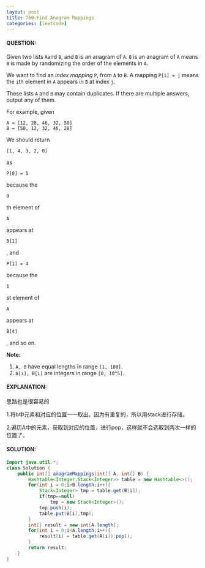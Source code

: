 ```yaml
---
layout: post
title: 760.Find Anagram Mappings
categories: [leetcode]
---
```


#### QUESTION:

Given two lists `A`and `B`, and `B` is an anagram of `A`. `B` is an anagram of `A` means `B` is made by randomizing the order of the elements in `A`.

We want to find an *index mapping* `P`, from `A` to `B`. A mapping `P[i] = j` means the `i`th element in `A` appears in `B` at index `j`.

These lists `A` and `B` may contain duplicates. If there are multiple answers, output any of them.

For example, given

```
A = [12, 28, 46, 32, 50]
B = [50, 12, 32, 46, 28]

```

We should return

```
[1, 4, 3, 2, 0]

```

as 

```
P[0] = 1
```

 because the 

```
0
```

th element of 

```
A
```

 appears at 

```
B[1]
```

, and 

```
P[1] = 4
```

 because the 

```
1
```

st element of 

```
A
```

 appears at 

```
B[4]
```

, and so on.

**Note:**

1. `A, B` have equal lengths in range `[1, 100]`.
2. `A[i], B[i]` are integers in range `[0, 10^5]`.

#### EXPLANATION:

思路也是很容易的

1.将b中元素和对应的位置一一取出。因为有重复的，所以用stack进行存储。

2.遍历A中的元素，获取到对应的位置，进行pop，这样就不会选取到两次一样的位置了。

#### SOLUTION:

```JAVA
import java.util.*;
class Solution {
    public int[] anagramMappings(int[] A, int[] B) {
        Hashtable<Integer,Stack<Integer>> table = new Hashtable<>();
        for(int i = 0;i<B.length;i++){
            Stack<Integer> tmp = table.get(B[i]);
            if(tmp==null)
                tmp = new Stack<Integer>();
            tmp.push(i);
            table.put(B[i],tmp);
        }
        int[] result = new int[A.length];
        for(int i = 0;i<A.length;i++){
            result[i] = table.get(A[i]).pop();
        }
        return result;
    }
}
```

